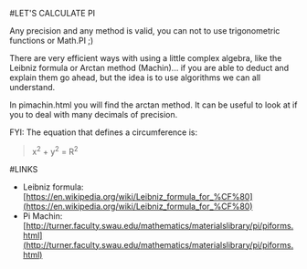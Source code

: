 #LET'S CALCULATE PI

Any precision and any method is valid, you can not to use trigonometric functions or Math.PI ;) 

There are very efficient ways with using a little complex algebra, like the Leibniz formula or Arctan method (Machin)... if you are able to deduct and explain them go ahead, but the idea is to use algorithms we can all understand.

In pimachin.html you will find the arctan method. It can be useful to look at if you to deal with many decimals of precision.

FYI: The equation that defines a circumference is:
>x<sup>2</sup> + y<sup>2</sup> = R<sup>2</sup>

#LINKS
- Leibniz formula: [https://en.wikipedia.org/wiki/Leibniz_formula_for_%CF%80](https://en.wikipedia.org/wiki/Leibniz_formula_for_%CF%80)
- Pi Machin: [http://turner.faculty.swau.edu/mathematics/materialslibrary/pi/piforms.html](http://turner.faculty.swau.edu/mathematics/materialslibrary/pi/piforms.html)
